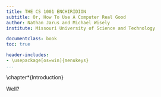 ```yaml
---
title: THE CS 1001 ENCHIRIDION
subtitle: Or, How To Use A Computer Real Good
author: Nathan Jarus and Michael Wisely
institute: Missouri University of Science and Technology

documentclass: book
toc: true

header-includes:
- \usepackage[os=win]{menukeys}
...
```


\chapter*{Introduction}

Well?
